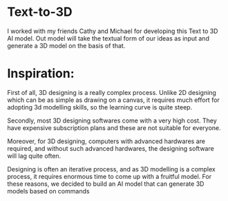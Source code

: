 # Text-to-3D

I worked with my friends Cathy and Michael for developing this Text to 3D AI model. Out model will take the textual form of our ideas as input and generate a 3D model on the basis of that.

# Inspiration:
First of all, 3D designing is a really complex process. Unlike 2D designing which can be as simple as drawing on a canvas, it requires much effort for adopting 3d modelling skills, so the learning curve is quite steep. 

Secondly, most 3D designing softwares come with a very high cost. They have expensive subscription plans and these are not suitable for everyone.

Moreover, for 3D designing, computers with advanced hardwares are required, and without such advanced hardwares, the designing software will lag quite often.

Designing is often an iterative process, and as 3D modelling is a complex process, it requires enormous time to come up with a fruitful model. For these reasons, we decided to build an AI model that can generate 3D models based on commands
